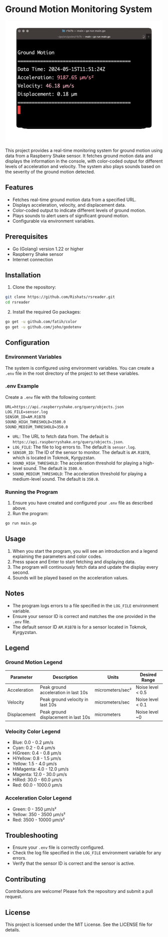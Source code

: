 # Ground Motion Monitoring System

![Terminal Screenshot](docs/rsreader_logo.gif)

This project provides a real-time monitoring system for ground motion using data from a Raspberry Shake sensor. It fetches ground motion data and displays the information in the console, with color-coded output for different levels of acceleration and velocity. The system also plays sounds based on the severity of the ground motion detected.

## Features

- Fetches real-time ground motion data from a specified URL.
- Displays acceleration, velocity, and displacement data.
- Color-coded output to indicate different levels of ground motion.
- Plays sounds to alert users of significant ground motion.
- Configurable via environment variables.

## Prerequisites

- Go (Golang) version 1.22 or higher
- Raspberry Shake sensor
- Internet connection

## Installation

1. Clone the repository:

```bash
git clone https://github.com/Rishats/rsreader.git
cd rsreader
```

2. Install the required Go packages:

```bash
go get -u github.com/fatih/color
go get -u github.com/joho/godotenv
```

## Configuration

### Environment Variables

The system is configured using environment variables. You can create a `.env` file in the root directory of the project to set these variables.

### .env Example

Create a `.env` file with the following content:

```
URL=https://api.raspberryshake.org/query/objects.json
LOG_FILE=sensor.log
SENSOR_ID=AM.R1B7B
SOUND_HIGH_THRESHOLD=3500.0
SOUND_MEDIUM_THRESHOLD=350.0
```

- `URL`: The URL to fetch data from. The default is `https://api.raspberryshake.org/query/objects.json`.
- `LOG_FILE`: The file to log errors to. The default is `sensor.log`.
- `SENSOR_ID`: The ID of the sensor to monitor. The default is `AM.R1B7B`, which is located in Tokmok, Kyrgyzstan.
- `SOUND_HIGH_THRESHOLD`: The acceleration threshold for playing a high-level sound. The default is `3500.0`.
- `SOUND_MEDIUM_THRESHOLD`: The acceleration threshold for playing a medium-level sound. The default is `350.0`.

### Running the Program

1. Ensure you have created and configured your `.env` file as described above.
2. Run the program:

```bash
go run main.go
```

## Usage

1. When you start the program, you will see an introduction and a legend explaining the parameters and color codes.
2. Press space and Enter to start fetching and displaying data.
3. The program will continuously fetch data and update the display every second.
4. Sounds will be played based on the acceleration values.

## Notes

- The program logs errors to a file specified in the `LOG_FILE` environment variable.
- Ensure your sensor ID is correct and matches the one provided in the `.env` file.
- The default sensor ID `AM.R1B7B` is for a sensor located in Tokmok, Kyrgyzstan.

## Legend

### Ground Motion Legend

| Parameter     | Description                              | Units                 | Desired Range   |
|---------------|------------------------------------------|-----------------------|-----------------|
| Acceleration  | Peak ground acceleration in last 10s     | micrometers/sec²      | Noise level < 0.5 |
| Velocity      | Peak ground velocity in last 10s         | micrometers/sec       | Noise level < 0.1 |
| Displacement  | Peak ground displacement in last 10s     | micrometers           | Noise level ~0  |

### Velocity Color Legend

- Blue: 0.0 - 0.2 µm/s
- Cyan: 0.2 - 0.4 µm/s
- HiGreen: 0.4 - 0.8 µm/s
- HiYellow: 0.8 - 1.5 µm/s
- Yellow: 1.5 - 4.0 µm/s
- HiMagenta: 4.0 - 12.0 µm/s
- Magenta: 12.0 - 30.0 µm/s
- HiRed: 30.0 - 60.0 µm/s
- Red: 60.0 - 1000.0 µm/s

### Acceleration Color Legend

- Green: 0 - 350 µm/s²
- Yellow: 350 - 3500 µm/s²
- Red: 3500 - 10000 µm/s²

## Troubleshooting

- Ensure your `.env` file is correctly configured.
- Check the log file specified in the `LOG_FILE` environment variable for any errors.
- Verify that the sensor ID is correct and the sensor is active.

## Contributing

Contributions are welcome! Please fork the repository and submit a pull request.

## License

This project is licensed under the MIT License. See the LICENSE file for details.